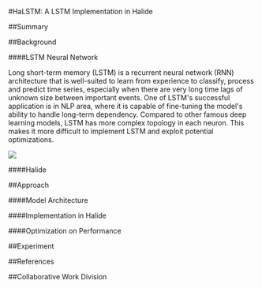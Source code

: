 #HaLSTM: A LSTM Implementation in Halide

##Summary

##Background

####LSTM Neural Network

Long short-term memory (LSTM) is a recurrent neural network (RNN) architecture that is well-suited to learn from experience to classify, process and predict time series, especially when there are very long time lags of unknown size between important events. One of LSTM's successful application is in NLP area, where it is capable of fine-tuning the model's ability to handle long-term dependency. Compared to other famous deep learning models, LSTM has more complex topology in each neuron. This makes it more difficult to implement LSTM and exploit potential optimizations.

![](/Users/XiaotongSun/Desktop/15618Project/Halstm/pics/lstm.png)

####Halide

##Approach

####Model Architecture

####Implementation in Halide

####Optimization on Performance

##Experiment

##References

##Collaborative Work Division


